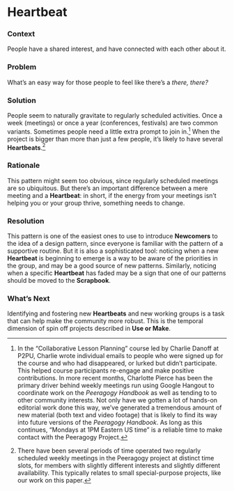 ---
---

Heartbeat 
=========

### Context 

People have a shared interest, and have connected with each other about
it.

### Problem 

What’s an easy way for those people to feel like there’s a *there,
there?*

### Solution 

People seem to naturally gravitate to regularly scheduled activities.
Once a week (meetings) or once a year (conferences, festivals) are two
common variants. Sometimes people need a little extra prompt to join
in.[^1] When the project is bigger than more than just a few people,
it’s likely to have several <span>**Heartbeats**</span>.[^2]

### Rationale 

This pattern might seem too obvious, since regularly scheduled meetings
are so ubiquitous. But there’s an important difference between a mere
meeting and a <span>**Heartbeat**</span>: in short, if the energy from
your meetings isn’t helping you or your group thrive, something needs to
change.

### Resolution 

This pattern is one of the easiest ones to use to introduce
<span>**Newcomers**</span> to the idea of a design pattern, since
everyone is familiar with the pattern of a supportive routine. But it is
also a sophisticated tool: noticing when a new
<span>**Heartbeat**</span> is beginning to emerge is a way to be aware
of the priorities in the group, and may be a good source of new
patterns. Similarly, noticing when a specific <span>**Heartbeat**</span>
has faded may be a sign that one of our patterns should be moved to the
<span>**Scrapbook**</span>.

### What’s Next 

Identifying and fostering new <span>**Heartbeats**</span> and new
working groups is a task that can help make the community more robust.
This is the temporal dimension of spin off projects described in
<span>**Use or Make**</span>.

[^1]: In the “Collaborative Lesson Planning” course led by Charlie
    Danoff at P2PU, Charlie wrote individual emails to people who were
    signed up for the course and who had disappeared, or lurked but
    didn’t participate. This helped course participants re-engage and
    make positive contributions. In more recent months, Charlotte Pierce
    has been the primary driver behind weekly meetings run using Google
    Hangout to coordinate work on the *Peeragogy Handbook* as well as
    tending to to other community interests. Not only have we gotten a
    lot of hands-on editorial work done this way, we’ve generated a
    tremendous amount of new material (both text and video footage) that
    is likely to find its way into future versions of the *Peeragogy
    Handbook*. As long as this continues, “Mondays at 1PM Eastern US
    time” is a reliable time to make contact with the Peeragogy Project.

[^2]: There have been several periods of time operated two regularly
    scheduled weekly meetings in the Peeragogy project at distinct time
    slots, for members with slightly different interests and slightly
    different availability. This typically relates to small
    special-purpose projects, like our work on this paper.

